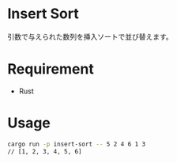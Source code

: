 # Insert Sort
引数で与えられた数列を挿入ソートで並び替えます。

# Requirement
* Rust

# Usage
```bash
cargo run -p insert-sort -- 5 2 4 6 1 3
// [1, 2, 3, 4, 5, 6]
```